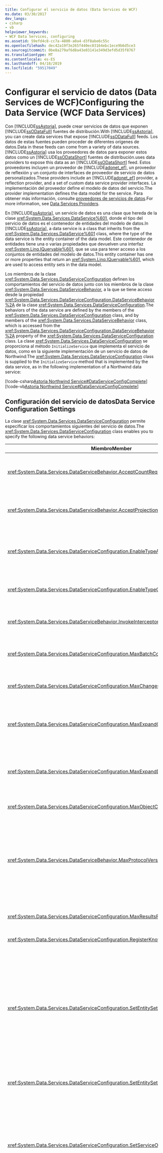 ```yaml
---
title: Configurar el servicio de datos (Data Services de WCF)
ms.date: 03/30/2017
dev_langs:
- csharp
- vb
helpviewer_keywords:
- WCF Data Services, configuring
ms.assetid: 59efd4c8-cc7a-4800-a0a4-d3f8abe6c55c
ms.openlocfilehash: dec42a19f3e265f440ec03164ebc1ece9b6d5ce3
ms.sourcegitcommit: 0be8a279af6d8a43e03141e349d3efd5d35f8767
ms.translationtype: MT
ms.contentlocale: es-ES
ms.lasthandoff: 04/18/2019
ms.locfileid: "59517049"
---
```

# <a name="configuring-the-data-service-wcf-data-services"></a><span data-ttu-id="c1880-102">Configurar el servicio de datos (Data Services de WCF)</span><span class="sxs-lookup"><span data-stu-id="c1880-102">Configuring the Data Service (WCF Data Services)</span></span>
<span data-ttu-id="c1880-103">Con [!INCLUDE[ssAstoria](../../../../includes/ssastoria-md.md)], puede crear servicios de datos que exponen [!INCLUDE[ssODataFull](../../../../includes/ssodatafull-md.md)] fuentes de distribución.</span><span class="sxs-lookup"><span data-stu-id="c1880-103">With [!INCLUDE[ssAstoria](../../../../includes/ssastoria-md.md)], you can create data services that expose [!INCLUDE[ssODataFull](../../../../includes/ssodatafull-md.md)] feeds.</span></span> <span data-ttu-id="c1880-104">Los datos de estas fuentes pueden proceder de diferentes orígenes de datos.</span><span class="sxs-lookup"><span data-stu-id="c1880-104">Data in these feeds can come from a variety of data sources.</span></span> [!INCLUDE[ssAstoria](../../../../includes/ssastoria-md.md)] <span data-ttu-id="c1880-105">usa los proveedores de datos para exponer estos datos como un [!INCLUDE[ssODataShort](../../../../includes/ssodatashort-md.md)] fuentes de distribución.</span><span class="sxs-lookup"><span data-stu-id="c1880-105">uses data providers to expose this data as an [!INCLUDE[ssODataShort](../../../../includes/ssodatashort-md.md)] feed.</span></span> <span data-ttu-id="c1880-106">Estos proveedores incluyen un proveedor de [!INCLUDE[adonet_ef](../../../../includes/adonet-ef-md.md)], un proveedor de reflexión y un conjunto de interfaces de proveedor de servicio de datos personalizados.</span><span class="sxs-lookup"><span data-stu-id="c1880-106">These providers include an [!INCLUDE[adonet_ef](../../../../includes/adonet-ef-md.md)] provider, a reflection provider, and a set of custom data service provider interfaces.</span></span> <span data-ttu-id="c1880-107">La implementación del proveedor define el modelo de datos del servicio.</span><span class="sxs-lookup"><span data-stu-id="c1880-107">The provider implementation defines the data model for the service.</span></span> <span data-ttu-id="c1880-108">Para obtener más información, consulte [proveedores de servicios de datos](../../../../docs/framework/data/wcf/data-services-providers-wcf-data-services.md).</span><span class="sxs-lookup"><span data-stu-id="c1880-108">For more information, see [Data Services Providers](../../../../docs/framework/data/wcf/data-services-providers-wcf-data-services.md).</span></span>  
  
 <span data-ttu-id="c1880-109">En [!INCLUDE[ssAstoria](../../../../includes/ssastoria-md.md)], un servicio de datos es una clase que hereda de la clase <xref:System.Data.Services.DataService%601>, donde el tipo del servicio de datos es el contenedor de entidades del modelo de datos.</span><span class="sxs-lookup"><span data-stu-id="c1880-109">In [!INCLUDE[ssAstoria](../../../../includes/ssastoria-md.md)], a data service is a class that inherits from the <xref:System.Data.Services.DataService%601> class, where the type of the data service is the entity container of the data model.</span></span> <span data-ttu-id="c1880-110">Este contenedor de entidades tiene una o varias propiedades que devuelven una interfaz <xref:System.Linq.IQueryable%601>, que se usa para tener acceso a los conjuntos de entidades del modelo de datos.</span><span class="sxs-lookup"><span data-stu-id="c1880-110">This entity container has one or more properties that return an <xref:System.Linq.IQueryable%601>, which are used to access entity sets in the data model.</span></span>  
  
 <span data-ttu-id="c1880-111">Los miembros de la clase <xref:System.Data.Services.DataServiceConfiguration> definen los comportamientos del servicio de datos junto con los miembros de la clase <xref:System.Data.Services.DataServiceBehavior>, a la que se tiene acceso desde la propiedad <xref:System.Data.Services.DataServiceConfiguration.DataServiceBehavior%2A> de la clase <xref:System.Data.Services.DataServiceConfiguration>.</span><span class="sxs-lookup"><span data-stu-id="c1880-111">The behaviors of the data service are defined by the members of the <xref:System.Data.Services.DataServiceConfiguration> class, and by members of the <xref:System.Data.Services.DataServiceBehavior> class, which is accessed from the <xref:System.Data.Services.DataServiceConfiguration.DataServiceBehavior%2A> property of the <xref:System.Data.Services.DataServiceConfiguration> class.</span></span> <span data-ttu-id="c1880-112">La clase <xref:System.Data.Services.DataServiceConfiguration> se proporciona al método `InitializeService` que implementa el servicio de datos, como en la siguiente implementación de un servicio de datos de Northwind:</span><span class="sxs-lookup"><span data-stu-id="c1880-112">The <xref:System.Data.Services.DataServiceConfiguration> class is supplied to the `InitializeService` method that is implemented by the data service, as in the following implementation of a Northwind data service:</span></span>  
  
[!code-csharp[Astoria Northwind Service#DataServiceConfigComplete](../../../../samples/snippets/csharp/VS_Snippets_Misc/astoria_northwind_service/cs/northwind.svc.cs#dataserviceconfigcomplete)]  
[!code-vb[Astoria Northwind Service#DataServiceConfigComplete](../../../../samples/snippets/visualbasic/VS_Snippets_Misc/astoria_northwind_service/vb/northwind.svc.vb#dataserviceconfigcomplete)]  
  
## <a name="data-service-configuration-settings"></a><span data-ttu-id="c1880-113">Configuración del servicio de datos</span><span class="sxs-lookup"><span data-stu-id="c1880-113">Data Service Configuration Settings</span></span>  
 <span data-ttu-id="c1880-114">La clase <xref:System.Data.Services.DataServiceConfiguration> permite especificar los comportamientos siguientes del servicio de datos.</span><span class="sxs-lookup"><span data-stu-id="c1880-114">The <xref:System.Data.Services.DataServiceConfiguration> class enables you to specify the following data service behaviors:</span></span>  
  
|<span data-ttu-id="c1880-115">Miembro</span><span class="sxs-lookup"><span data-stu-id="c1880-115">Member</span></span>|<span data-ttu-id="c1880-116">Comportamiento</span><span class="sxs-lookup"><span data-stu-id="c1880-116">Behavior</span></span>|  
|------------|--------------|  
|<xref:System.Data.Services.DataServiceBehavior.AcceptCountRequests%2A>|<span data-ttu-id="c1880-117">Permite deshabilitar las solicitudes de recuento que se envían al servicio de datos usando el segmento de ruta de acceso `$count` y la opción de consulta `$inlinecount`.</span><span class="sxs-lookup"><span data-stu-id="c1880-117">Enables you to disable count requests that are submitted to the data service by using the `$count` path segment and the `$inlinecount` query option.</span></span> <span data-ttu-id="c1880-118">Para obtener más información, consulte [OData: Convenciones de URI](https://go.microsoft.com/fwlink/?LinkId=185564).</span><span class="sxs-lookup"><span data-stu-id="c1880-118">For more information, see [OData: URI Conventions](https://go.microsoft.com/fwlink/?LinkId=185564).</span></span>|  
|<xref:System.Data.Services.DataServiceBehavior.AcceptProjectionRequests%2A>|<span data-ttu-id="c1880-119">Permite deshabilitar la compatibilidad con la proyección de los datos en las solicitudes que se envían al servicio de datos usando la opción de consulta `$select`.</span><span class="sxs-lookup"><span data-stu-id="c1880-119">Enables you to disable support for data projection in requests that are submitted to the data service by using the `$select` query option.</span></span> <span data-ttu-id="c1880-120">Para obtener más información, consulte [OData: Convenciones de URI](https://go.microsoft.com/fwlink/?LinkId=185564).</span><span class="sxs-lookup"><span data-stu-id="c1880-120">For more information, see [OData: URI Conventions](https://go.microsoft.com/fwlink/?LinkId=185564).</span></span>|  
|<xref:System.Data.Services.DataServiceConfiguration.EnableTypeAccess%2A>|<span data-ttu-id="c1880-121">Permite exponer un tipo de datos en los metadatos para un proveedor de metadatos dinámico definido mediante la interfaz <xref:System.Data.Services.Providers.IDataServiceMetadataProvider>.</span><span class="sxs-lookup"><span data-stu-id="c1880-121">Enables a data type to be exposed in the metadata for a dynamic metadata provider defined by using the <xref:System.Data.Services.Providers.IDataServiceMetadataProvider> interface.</span></span>|  
|<xref:System.Data.Services.DataServiceConfiguration.EnableTypeConversion%2A>|<span data-ttu-id="c1880-122">Le permite especificar si el motor en tiempo de ejecución del servicio de datos debe convertir el tipo contenido en la carga al tipo de propiedad real que se especifica en la solicitud.</span><span class="sxs-lookup"><span data-stu-id="c1880-122">Enables you to specify whether the data service runtime should convert the type that is contained in the payload to the actual property type that is specified in the request.</span></span>|  
|<xref:System.Data.Services.DataServiceBehavior.InvokeInterceptorsOnLinkDelete%2A>|<span data-ttu-id="c1880-123">Permite especificar si se invocan o no interceptores de cambio registrados en las entidades relacionadas cuando se elimina un vínculo de relación entre dos entidades.</span><span class="sxs-lookup"><span data-stu-id="c1880-123">Enables you to specify whether or not registered change interceptors are invoked on the related entities when a relationship link between two entities is deleted.</span></span>|  
|<xref:System.Data.Services.DataServiceConfiguration.MaxBatchCount%2A>|<span data-ttu-id="c1880-124">Permite limitar el número de conjuntos de cambios y operaciones de consulta que se permiten en un solo lote.</span><span class="sxs-lookup"><span data-stu-id="c1880-124">Enables you to limit the number of change sets and query operations that are allowed in a single batch.</span></span> <span data-ttu-id="c1880-125">Para obtener más información, consulte [OData: Batch](https://go.microsoft.com/fwlink/?LinkId=185602) y [las operaciones por lotes](../../../../docs/framework/data/wcf/batching-operations-wcf-data-services.md).</span><span class="sxs-lookup"><span data-stu-id="c1880-125">For more information, see [OData: Batch](https://go.microsoft.com/fwlink/?LinkId=185602) and [Batching Operations](../../../../docs/framework/data/wcf/batching-operations-wcf-data-services.md).</span></span>|  
|<xref:System.Data.Services.DataServiceConfiguration.MaxChangesetCount%2A>|<span data-ttu-id="c1880-126">Permite limitar el número máximo de cambios que se pueden incluir en un solo conjunto de cambios.</span><span class="sxs-lookup"><span data-stu-id="c1880-126">Enables you to limit the number of changes that can be included in a single change set.</span></span> <span data-ttu-id="c1880-127">Para obtener más información, vea [Cómo: Habilitar la paginación de resultados del servicio de datos](../../../../docs/framework/data/wcf/how-to-enable-paging-of-data-service-results-wcf-data-services.md).</span><span class="sxs-lookup"><span data-stu-id="c1880-127">For more information, see [How to: Enable Paging of Data Service Results](../../../../docs/framework/data/wcf/how-to-enable-paging-of-data-service-results-wcf-data-services.md).</span></span>|  
|<xref:System.Data.Services.DataServiceConfiguration.MaxExpandCount%2A>|<span data-ttu-id="c1880-128">Permite limitar el tamaño de una respuesta limitando el número de entidades relacionadas que pueden incluirse en una sola solicitud utilizando el operador de consulta `$expand`.</span><span class="sxs-lookup"><span data-stu-id="c1880-128">Enables you to limit the size of a response by limiting the number of related entities that can be included in a single request by using the `$expand` query operator.</span></span> <span data-ttu-id="c1880-129">Para obtener más información, consulte [OData: Convenciones de URI](https://go.microsoft.com/fwlink/?LinkId=185564) y [cargar contenido diferido](../../../../docs/framework/data/wcf/loading-deferred-content-wcf-data-services.md).</span><span class="sxs-lookup"><span data-stu-id="c1880-129">For more information, see [OData: URI Conventions](https://go.microsoft.com/fwlink/?LinkId=185564) and [Loading Deferred Content](../../../../docs/framework/data/wcf/loading-deferred-content-wcf-data-services.md).</span></span>|  
|<xref:System.Data.Services.DataServiceConfiguration.MaxExpandDepth%2A>|<span data-ttu-id="c1880-130">Permite limitar el tamaño de una respuesta limitando la profundidad del gráfico de las entidades relacionadas que pueden incluirse en una sola solicitud usando el operador de consulta `$expand`.</span><span class="sxs-lookup"><span data-stu-id="c1880-130">Enables you to limit the size of a response by limiting the depth of the graph of related entities that can be included in a single request by using the `$expand` query operator.</span></span> <span data-ttu-id="c1880-131">Para obtener más información, consulte [OData: Convenciones de URI](https://go.microsoft.com/fwlink/?LinkId=185564) y [cargar contenido diferido](../../../../docs/framework/data/wcf/loading-deferred-content-wcf-data-services.md).</span><span class="sxs-lookup"><span data-stu-id="c1880-131">For more information, see [OData: URI Conventions](https://go.microsoft.com/fwlink/?LinkId=185564) and [Loading Deferred Content](../../../../docs/framework/data/wcf/loading-deferred-content-wcf-data-services.md).</span></span>|  
|<xref:System.Data.Services.DataServiceConfiguration.MaxObjectCountOnInsert%2A>|<span data-ttu-id="c1880-132">Permite limitar el número de entidades que se van a insertar que puede contener una sola solicitud POST.</span><span class="sxs-lookup"><span data-stu-id="c1880-132">Enables you to limit the number of entities to be inserted that can be contained in a single POST request.</span></span>|  
|<xref:System.Data.Services.DataServiceBehavior.MaxProtocolVersion%2A>|<span data-ttu-id="c1880-133">Define la versión del protocolo Atom utilizado por el servicio de datos.</span><span class="sxs-lookup"><span data-stu-id="c1880-133">Defines the version of the Atom protocol that is used by the data service.</span></span> <span data-ttu-id="c1880-134">Cuando el valor de la propiedad <xref:System.Data.Services.DataServiceBehavior.MaxProtocolVersion%2A> se establece en un valor menor que el valor máximo de <xref:System.Data.Services.Common.DataServiceProtocolVersion>, la funcionalidad más reciente de [!INCLUDE[ssAstoria](../../../../includes/ssastoria-md.md)] no está disponible para los clientes que tengan acceso al servicio de datos.</span><span class="sxs-lookup"><span data-stu-id="c1880-134">When the value of the <xref:System.Data.Services.DataServiceBehavior.MaxProtocolVersion%2A> is set to a value less than the maximum value of <xref:System.Data.Services.Common.DataServiceProtocolVersion>, the latest functionality of [!INCLUDE[ssAstoria](../../../../includes/ssastoria-md.md)] is not available to clients accessing the data service.</span></span> <span data-ttu-id="c1880-135">Para obtener más información, consulte [versiones del servicio de datos](../../../../docs/framework/data/wcf/data-service-versioning-wcf-data-services.md).</span><span class="sxs-lookup"><span data-stu-id="c1880-135">For more information, see [Data Service Versioning](../../../../docs/framework/data/wcf/data-service-versioning-wcf-data-services.md).</span></span>|  
|<xref:System.Data.Services.DataServiceConfiguration.MaxResultsPerCollection%2A>|<span data-ttu-id="c1880-136">Le permite limitar el tamaño de una respuesta limitando el número de entidades de cada conjunto de entidades que se devuelve como fuente de distribución de datos.</span><span class="sxs-lookup"><span data-stu-id="c1880-136">Enables you to limit the size of a response by limiting the number of entities in each entity set that is returned as a data feed.</span></span>|  
|<xref:System.Data.Services.DataServiceConfiguration.RegisterKnownType%2A>|<span data-ttu-id="c1880-137">Agrega un tipo de datos a la lista de tipos reconocidos por el servicio de datos.</span><span class="sxs-lookup"><span data-stu-id="c1880-137">Adds a data type to the list of types that are recognized by the data service.</span></span>|  
|<xref:System.Data.Services.DataServiceConfiguration.SetEntitySetAccessRule%2A>|<span data-ttu-id="c1880-138">Establece los derechos de acceso para los recursos del conjunto de entidades que están disponibles en el servicio de datos.</span><span class="sxs-lookup"><span data-stu-id="c1880-138">Sets the access rights for entity set resources that are available on the data service.</span></span> <span data-ttu-id="c1880-139">Se puede proporcionar el valor asterisco (`*` para el parámetro de nombre para establecer el acceso en el mismo nivel para todos los conjuntos de entidades restantes.</span><span class="sxs-lookup"><span data-stu-id="c1880-139">An asterisk (`*`) value can be supplied for the name parameter to set access for all remaining entity sets to the same level.</span></span> <span data-ttu-id="c1880-140">Se recomienda establecer el acceso a los conjuntos de entidades para proporcionar el acceso con privilegios mínimos a los recursos del servicio de datos requeridos por las aplicaciones cliente.</span><span class="sxs-lookup"><span data-stu-id="c1880-140">We recommend that you set access to entity sets to provide the least privilege access to data service resources that are required by client applications.</span></span> <span data-ttu-id="c1880-141">Para obtener más información, consulta [Securing WCF Data Services](../../../../docs/framework/data/wcf/securing-wcf-data-services.md).</span><span class="sxs-lookup"><span data-stu-id="c1880-141">For more information, see [Securing WCF Data Services](../../../../docs/framework/data/wcf/securing-wcf-data-services.md).</span></span> <span data-ttu-id="c1880-142">Para obtener ejemplos de los derechos de acceso mínimos requeridos para una determinada acción URI y HTTP, vea la tabla en la [requisitos mínimos de acceso de recurso](../../../../docs/framework/data/wcf/configuring-the-data-service-wcf-data-services.md#accessRequirements) sección.</span><span class="sxs-lookup"><span data-stu-id="c1880-142">For examples of the minimum access rights required for a given URI and HTTP action, see the table in the [Minimum Resource Access Requirements](../../../../docs/framework/data/wcf/configuring-the-data-service-wcf-data-services.md#accessRequirements) section.</span></span>|  
|<xref:System.Data.Services.DataServiceConfiguration.SetEntitySetPageSize%2A>|<span data-ttu-id="c1880-143">Establece el tamaño de página máximo de un recurso de conjunto de entidades.</span><span class="sxs-lookup"><span data-stu-id="c1880-143">Sets the maximum page size for an entity set resource.</span></span> <span data-ttu-id="c1880-144">Para obtener más información, vea [Cómo: Habilitar la paginación de resultados del servicio de datos](../../../../docs/framework/data/wcf/how-to-enable-paging-of-data-service-results-wcf-data-services.md).</span><span class="sxs-lookup"><span data-stu-id="c1880-144">For more information, see [How to: Enable Paging of Data Service Results](../../../../docs/framework/data/wcf/how-to-enable-paging-of-data-service-results-wcf-data-services.md).</span></span>|  
|<xref:System.Data.Services.DataServiceConfiguration.SetServiceOperationAccessRule%2A>|<span data-ttu-id="c1880-145">Establece los derechos de acceso para las operaciones de servicio definidas en el servicio de datos.</span><span class="sxs-lookup"><span data-stu-id="c1880-145">Sets the access rights for service operations that are defined on the data service.</span></span> <span data-ttu-id="c1880-146">Para obtener más información, consulte [las operaciones de servicio](../../../../docs/framework/data/wcf/service-operations-wcf-data-services.md).</span><span class="sxs-lookup"><span data-stu-id="c1880-146">For more information, see [Service Operations](../../../../docs/framework/data/wcf/service-operations-wcf-data-services.md).</span></span> <span data-ttu-id="c1880-147">Se puede proporcionar el valor asterisco (`*`) para el parámetro de nombre con objeto de establecer el acceso en el mismo nivel para todas las operaciones de servicio.</span><span class="sxs-lookup"><span data-stu-id="c1880-147">An asterisk (`*`) value can be supplied for the name parameter to set access for all service operations to the same level.</span></span> <span data-ttu-id="c1880-148">Se recomienda establecer el acceso a las operaciones de servicio para proporcionar el acceso con privilegios mínimos a los recursos del servicio de datos requeridos por las aplicaciones cliente.</span><span class="sxs-lookup"><span data-stu-id="c1880-148">We recommend that you set access to service operations to provide the least privilege access to data service resources that are required by client applications.</span></span> <span data-ttu-id="c1880-149">Para obtener más información, consulta [Securing WCF Data Services](../../../../docs/framework/data/wcf/securing-wcf-data-services.md).</span><span class="sxs-lookup"><span data-stu-id="c1880-149">For more information, see [Securing WCF Data Services](../../../../docs/framework/data/wcf/securing-wcf-data-services.md).</span></span>|  
|<xref:System.Data.Services.DataServiceConfiguration.UseVerboseErrors%2A>|<span data-ttu-id="c1880-150">Esta propiedad de configuración le permite solucionar más fácilmente los problemas de un servicio de datos devolviendo más información en el mensaje de respuesta del error.</span><span class="sxs-lookup"><span data-stu-id="c1880-150">This configuration property enables you to more easily troubleshoot a data service by returning more information in the error response message.</span></span> <span data-ttu-id="c1880-151">Esta opción no está pensada para su uso en un entorno de producción.</span><span class="sxs-lookup"><span data-stu-id="c1880-151">This option is not intended to be used in a production environment.</span></span> <span data-ttu-id="c1880-152">Para obtener más información, consulte [vías de desarrollo y la implementación de WCF Data Services](../../../../docs/framework/data/wcf/developing-and-deploying-wcf-data-services.md).</span><span class="sxs-lookup"><span data-stu-id="c1880-152">For more information, see [Developing and Deploying WCF Data Services](../../../../docs/framework/data/wcf/developing-and-deploying-wcf-data-services.md).</span></span>|  
  
<a name="accessRequirements"></a>   
## <a name="minimum-resource-access-requirements"></a><span data-ttu-id="c1880-153">Requisitos mínimos de acceso a recursos</span><span class="sxs-lookup"><span data-stu-id="c1880-153">Minimum Resource Access Requirements</span></span>  
 <span data-ttu-id="c1880-154">En la siguiente tabla se detallan los derechos mínimos del conjunto de entidades que se deben conceder para ejecutar una operación concreta.</span><span class="sxs-lookup"><span data-stu-id="c1880-154">The following table details the minimum entity set rights that must be granted to execute a specific operation.</span></span> <span data-ttu-id="c1880-155">Ejemplos de ruta de acceso se basan en el servicio de datos de Northwind que se crea cuando se completa la [quickstart](../../../../docs/framework/data/wcf/quickstart-wcf-data-services.md).</span><span class="sxs-lookup"><span data-stu-id="c1880-155">Path examples are based on the Northwind data service that is created when you complete the [quickstart](../../../../docs/framework/data/wcf/quickstart-wcf-data-services.md).</span></span> <span data-ttu-id="c1880-156">Puesto que las enumeraciones <xref:System.Data.Services.EntitySetRights> y <xref:System.Data.Services.ServiceOperationRights> se definen usando la clase <xref:System.FlagsAttribute>, puede usar un operador OR lógico con el fin de especificar varios permisos para una operación o un conjunto de entidades únicos.</span><span class="sxs-lookup"><span data-stu-id="c1880-156">Because both the <xref:System.Data.Services.EntitySetRights> enumeration and the <xref:System.Data.Services.ServiceOperationRights> enumeration are defined by using the <xref:System.FlagsAttribute>, you can use a logical OR operator to specify multiple permissions for a single entity set or operation.</span></span> <span data-ttu-id="c1880-157">Para obtener más información, vea [Cómo: Habilitar el acceso al servicio de datos](../../../../docs/framework/data/wcf/how-to-enable-access-to-the-data-service-wcf-data-services.md).</span><span class="sxs-lookup"><span data-stu-id="c1880-157">For more information, see [How to: Enable Access to the Data Service](../../../../docs/framework/data/wcf/how-to-enable-access-to-the-data-service-wcf-data-services.md).</span></span>  
  
|<span data-ttu-id="c1880-158">Ruta de acceso/acción</span><span class="sxs-lookup"><span data-stu-id="c1880-158">Path/Action</span></span>|`GET`|`DELETE`|`MERGE`|`POST`|`PUT`|  
|------------------|-----------|--------------|-------------|------------|-----------|  
|`/Customers`|<xref:System.Data.Services.EntitySetRights.ReadMultiple>|<span data-ttu-id="c1880-159">No compatibles</span><span class="sxs-lookup"><span data-stu-id="c1880-159">Not supported</span></span>|<span data-ttu-id="c1880-160">No compatibles</span><span class="sxs-lookup"><span data-stu-id="c1880-160">Not supported</span></span>|<xref:System.Data.Services.EntitySetRights.WriteAppend>|<span data-ttu-id="c1880-161">No compatibles</span><span class="sxs-lookup"><span data-stu-id="c1880-161">Not supported</span></span>|  
|`/Customers('ALFKI')`|<xref:System.Data.Services.EntitySetRights.ReadSingle>|<span data-ttu-id="c1880-162"><xref:System.Data.Services.EntitySetRights.ReadSingle> y <xref:System.Data.Services.EntitySetRights.WriteDelete></span><span class="sxs-lookup"><span data-stu-id="c1880-162"><xref:System.Data.Services.EntitySetRights.ReadSingle> and <xref:System.Data.Services.EntitySetRights.WriteDelete></span></span>|<span data-ttu-id="c1880-163"><xref:System.Data.Services.EntitySetRights.ReadSingle> y <xref:System.Data.Services.EntitySetRights.WriteMerge></span><span class="sxs-lookup"><span data-stu-id="c1880-163"><xref:System.Data.Services.EntitySetRights.ReadSingle> and <xref:System.Data.Services.EntitySetRights.WriteMerge></span></span>|<span data-ttu-id="c1880-164">N/D</span><span class="sxs-lookup"><span data-stu-id="c1880-164">n/a</span></span>|<span data-ttu-id="c1880-165"><xref:System.Data.Services.EntitySetRights.ReadSingle> y <xref:System.Data.Services.EntitySetRights.WriteReplace></span><span class="sxs-lookup"><span data-stu-id="c1880-165"><xref:System.Data.Services.EntitySetRights.ReadSingle> and <xref:System.Data.Services.EntitySetRights.WriteReplace></span></span>|  
|`/Customers('ALFKI')/Orders`|<span data-ttu-id="c1880-166">`Customers`: <xref:System.Data.Services.EntitySetRights.ReadSingle></span><span class="sxs-lookup"><span data-stu-id="c1880-166">`Customers`: <xref:System.Data.Services.EntitySetRights.ReadSingle></span></span><br /><br /> <span data-ttu-id="c1880-167">- y -</span><span class="sxs-lookup"><span data-stu-id="c1880-167">-and-</span></span><br /><br /> <span data-ttu-id="c1880-168">`Orders`: <xref:System.Data.Services.EntitySetRights.ReadMultiple></span><span class="sxs-lookup"><span data-stu-id="c1880-168">`Orders`: <xref:System.Data.Services.EntitySetRights.ReadMultiple></span></span>|<span data-ttu-id="c1880-169">No compatibles</span><span class="sxs-lookup"><span data-stu-id="c1880-169">Not supported</span></span>|<span data-ttu-id="c1880-170">No compatibles</span><span class="sxs-lookup"><span data-stu-id="c1880-170">Not supported</span></span>|<span data-ttu-id="c1880-171">`Customers`: <xref:System.Data.Services.EntitySetRights.ReadSingle> y <xref:System.Data.Services.EntitySetRights.WriteMerge> o <xref:System.Data.Services.EntitySetRights.WriteReplace></span><span class="sxs-lookup"><span data-stu-id="c1880-171">`Customers`: <xref:System.Data.Services.EntitySetRights.ReadSingle> and <xref:System.Data.Services.EntitySetRights.WriteMerge> or <xref:System.Data.Services.EntitySetRights.WriteReplace></span></span><br /><br /> <span data-ttu-id="c1880-172">- y -</span><span class="sxs-lookup"><span data-stu-id="c1880-172">-and-</span></span><br /><br /> <span data-ttu-id="c1880-173">`Orders` `:` Y <xref:System.Data.Services.EntitySetRights.WriteAppend></span><span class="sxs-lookup"><span data-stu-id="c1880-173">`Orders` `:` and <xref:System.Data.Services.EntitySetRights.WriteAppend></span></span>|<span data-ttu-id="c1880-174">No compatibles</span><span class="sxs-lookup"><span data-stu-id="c1880-174">Not supported</span></span>|  
|`/Customers('ALFKI')/Orders(10643)`|<span data-ttu-id="c1880-175">`Customers`: <xref:System.Data.Services.EntitySetRights.ReadSingle></span><span class="sxs-lookup"><span data-stu-id="c1880-175">`Customers`: <xref:System.Data.Services.EntitySetRights.ReadSingle></span></span><br /><br /> <span data-ttu-id="c1880-176">- y -</span><span class="sxs-lookup"><span data-stu-id="c1880-176">-and-</span></span><br /><br /> <span data-ttu-id="c1880-177">`Orders`: <xref:System.Data.Services.EntitySetRights.ReadSingle></span><span class="sxs-lookup"><span data-stu-id="c1880-177">`Orders`: <xref:System.Data.Services.EntitySetRights.ReadSingle></span></span>|<span data-ttu-id="c1880-178">`Customers`: <xref:System.Data.Services.EntitySetRights.ReadSingle></span><span class="sxs-lookup"><span data-stu-id="c1880-178">`Customers`: <xref:System.Data.Services.EntitySetRights.ReadSingle></span></span><br /><br /> <span data-ttu-id="c1880-179">- y -</span><span class="sxs-lookup"><span data-stu-id="c1880-179">-and-</span></span><br /><br /> <span data-ttu-id="c1880-180">`Orders`: <xref:System.Data.Services.EntitySetRights.ReadSingle> y <xref:System.Data.Services.EntitySetRights.WriteDelete></span><span class="sxs-lookup"><span data-stu-id="c1880-180">`Orders`: <xref:System.Data.Services.EntitySetRights.ReadSingle> and <xref:System.Data.Services.EntitySetRights.WriteDelete></span></span>|<span data-ttu-id="c1880-181">`Customers`: <xref:System.Data.Services.EntitySetRights.ReadSingle></span><span class="sxs-lookup"><span data-stu-id="c1880-181">`Customers`: <xref:System.Data.Services.EntitySetRights.ReadSingle></span></span><br /><br /> <span data-ttu-id="c1880-182">- y -</span><span class="sxs-lookup"><span data-stu-id="c1880-182">-and-</span></span><br /><br /> <span data-ttu-id="c1880-183">`Orders`: <xref:System.Data.Services.EntitySetRights.ReadSingle> y <xref:System.Data.Services.EntitySetRights.WriteMerge></span><span class="sxs-lookup"><span data-stu-id="c1880-183">`Orders`: <xref:System.Data.Services.EntitySetRights.ReadSingle> and <xref:System.Data.Services.EntitySetRights.WriteMerge></span></span>|<span data-ttu-id="c1880-184">No compatibles</span><span class="sxs-lookup"><span data-stu-id="c1880-184">Not supported</span></span>|<span data-ttu-id="c1880-185">`Customers`: <xref:System.Data.Services.EntitySetRights.ReadSingle></span><span class="sxs-lookup"><span data-stu-id="c1880-185">`Customers`: <xref:System.Data.Services.EntitySetRights.ReadSingle></span></span><br /><br /> <span data-ttu-id="c1880-186">- y -</span><span class="sxs-lookup"><span data-stu-id="c1880-186">-and-</span></span><br /><br /> <span data-ttu-id="c1880-187">`Orders`: <xref:System.Data.Services.EntitySetRights.ReadSingle> y <xref:System.Data.Services.EntitySetRights.WriteReplace></span><span class="sxs-lookup"><span data-stu-id="c1880-187">`Orders`: <xref:System.Data.Services.EntitySetRights.ReadSingle> and <xref:System.Data.Services.EntitySetRights.WriteReplace></span></span>|  
|`/Orders(10643)/Customer`|<span data-ttu-id="c1880-188">`Customers`: <xref:System.Data.Services.EntitySetRights.ReadSingle></span><span class="sxs-lookup"><span data-stu-id="c1880-188">`Customers`: <xref:System.Data.Services.EntitySetRights.ReadSingle></span></span><br /><br /> <span data-ttu-id="c1880-189">- y -</span><span class="sxs-lookup"><span data-stu-id="c1880-189">-and-</span></span><br /><br /> <span data-ttu-id="c1880-190">`Orders`: <xref:System.Data.Services.EntitySetRights.ReadSingle></span><span class="sxs-lookup"><span data-stu-id="c1880-190">`Orders`: <xref:System.Data.Services.EntitySetRights.ReadSingle></span></span>|<span data-ttu-id="c1880-191">`Customers`: <xref:System.Data.Services.EntitySetRights.ReadSingle> y <xref:System.Data.Services.EntitySetRights.WriteDelete></span><span class="sxs-lookup"><span data-stu-id="c1880-191">`Customers`: <xref:System.Data.Services.EntitySetRights.ReadSingle> and <xref:System.Data.Services.EntitySetRights.WriteDelete></span></span><br /><br /> <span data-ttu-id="c1880-192">- y -</span><span class="sxs-lookup"><span data-stu-id="c1880-192">-and-</span></span><br /><br /> <span data-ttu-id="c1880-193">`Orders`: <xref:System.Data.Services.EntitySetRights.ReadSingle></span><span class="sxs-lookup"><span data-stu-id="c1880-193">`Orders`: <xref:System.Data.Services.EntitySetRights.ReadSingle></span></span>|<span data-ttu-id="c1880-194">`Customers`: <xref:System.Data.Services.EntitySetRights.ReadSingle> y <xref:System.Data.Services.EntitySetRights.WriteMerge>;</span><span class="sxs-lookup"><span data-stu-id="c1880-194">`Customers`: <xref:System.Data.Services.EntitySetRights.ReadSingle> and <xref:System.Data.Services.EntitySetRights.WriteMerge>;</span></span><br /><br /> <span data-ttu-id="c1880-195">- y -</span><span class="sxs-lookup"><span data-stu-id="c1880-195">-and-</span></span><br /><br /> <span data-ttu-id="c1880-196">`Orders`: <xref:System.Data.Services.EntitySetRights.ReadSingle></span><span class="sxs-lookup"><span data-stu-id="c1880-196">`Orders`: <xref:System.Data.Services.EntitySetRights.ReadSingle></span></span>|<span data-ttu-id="c1880-197">`Customers`: <xref:System.Data.Services.EntitySetRights.WriteAppend></span><span class="sxs-lookup"><span data-stu-id="c1880-197">`Customers`: <xref:System.Data.Services.EntitySetRights.WriteAppend></span></span><br /><br /> <span data-ttu-id="c1880-198">- y -</span><span class="sxs-lookup"><span data-stu-id="c1880-198">-and-</span></span><br /><br /> <span data-ttu-id="c1880-199">`Orders`: <xref:System.Data.Services.EntitySetRights.WriteAppend> y <xref:System.Data.Services.EntitySetRights.ReadSingle></span><span class="sxs-lookup"><span data-stu-id="c1880-199">`Orders`: <xref:System.Data.Services.EntitySetRights.WriteAppend> and <xref:System.Data.Services.EntitySetRights.ReadSingle></span></span>|<span data-ttu-id="c1880-200">No compatibles</span><span class="sxs-lookup"><span data-stu-id="c1880-200">Not supported</span></span>|  
|`/Customers('ALFKI')/$links/Orders`|<span data-ttu-id="c1880-201">`Customers`: <xref:System.Data.Services.EntitySetRights.ReadSingle></span><span class="sxs-lookup"><span data-stu-id="c1880-201">`Customers`: <xref:System.Data.Services.EntitySetRights.ReadSingle></span></span><br /><br /> <span data-ttu-id="c1880-202">- y -</span><span class="sxs-lookup"><span data-stu-id="c1880-202">-and-</span></span><br /><br /> <span data-ttu-id="c1880-203">`Orders`: <xref:System.Data.Services.EntitySetRights.ReadMultiple></span><span class="sxs-lookup"><span data-stu-id="c1880-203">`Orders`: <xref:System.Data.Services.EntitySetRights.ReadMultiple></span></span>|<span data-ttu-id="c1880-204">No compatibles</span><span class="sxs-lookup"><span data-stu-id="c1880-204">Not supported</span></span>|<span data-ttu-id="c1880-205">No compatibles</span><span class="sxs-lookup"><span data-stu-id="c1880-205">Not supported</span></span>|<span data-ttu-id="c1880-206">`Customers`: <xref:System.Data.Services.EntitySetRights.ReadSingle> y <xref:System.Data.Services.EntitySetRights.WriteMerge> o <xref:System.Data.Services.EntitySetRights.WriteReplace></span><span class="sxs-lookup"><span data-stu-id="c1880-206">`Customers`: <xref:System.Data.Services.EntitySetRights.ReadSingle> and <xref:System.Data.Services.EntitySetRights.WriteMerge> or <xref:System.Data.Services.EntitySetRights.WriteReplace></span></span><br /><br /> <span data-ttu-id="c1880-207">- y -</span><span class="sxs-lookup"><span data-stu-id="c1880-207">-and-</span></span><br /><br /> <span data-ttu-id="c1880-208">`Orders`: <xref:System.Data.Services.EntitySetRights.ReadSingle></span><span class="sxs-lookup"><span data-stu-id="c1880-208">`Orders`: <xref:System.Data.Services.EntitySetRights.ReadSingle></span></span>|<span data-ttu-id="c1880-209">No compatibles</span><span class="sxs-lookup"><span data-stu-id="c1880-209">Not supported</span></span>|  
|`/Customers('ALFKI')/$links/Orders(10643)`|<span data-ttu-id="c1880-210">`Customers`: <xref:System.Data.Services.EntitySetRights.ReadSingle></span><span class="sxs-lookup"><span data-stu-id="c1880-210">`Customers`: <xref:System.Data.Services.EntitySetRights.ReadSingle></span></span><br /><br /> <span data-ttu-id="c1880-211">- y -</span><span class="sxs-lookup"><span data-stu-id="c1880-211">-and-</span></span><br /><br /> <span data-ttu-id="c1880-212">`Orders`: <xref:System.Data.Services.EntitySetRights.ReadSingle></span><span class="sxs-lookup"><span data-stu-id="c1880-212">`Orders`: <xref:System.Data.Services.EntitySetRights.ReadSingle></span></span>|<span data-ttu-id="c1880-213">`Customers`: <xref:System.Data.Services.EntitySetRights.ReadSingle> y <xref:System.Data.Services.EntitySetRights.WriteMerge> o <xref:System.Data.Services.EntitySetRights.WriteReplace></span><span class="sxs-lookup"><span data-stu-id="c1880-213">`Customers`: <xref:System.Data.Services.EntitySetRights.ReadSingle> and <xref:System.Data.Services.EntitySetRights.WriteMerge> or <xref:System.Data.Services.EntitySetRights.WriteReplace></span></span><br /><br /> <span data-ttu-id="c1880-214">- y -</span><span class="sxs-lookup"><span data-stu-id="c1880-214">-and-</span></span><br /><br /> <span data-ttu-id="c1880-215">`Orders`: <xref:System.Data.Services.EntitySetRights.ReadSingle></span><span class="sxs-lookup"><span data-stu-id="c1880-215">`Orders`: <xref:System.Data.Services.EntitySetRights.ReadSingle></span></span>|<span data-ttu-id="c1880-216">No compatibles</span><span class="sxs-lookup"><span data-stu-id="c1880-216">Not supported</span></span>|<span data-ttu-id="c1880-217">No compatibles</span><span class="sxs-lookup"><span data-stu-id="c1880-217">Not supported</span></span>|<span data-ttu-id="c1880-218">No compatibles</span><span class="sxs-lookup"><span data-stu-id="c1880-218">Not supported</span></span>|  
|`/Orders(10643)/$links/Customer`|<span data-ttu-id="c1880-219">`Customers`: <xref:System.Data.Services.EntitySetRights.ReadSingle></span><span class="sxs-lookup"><span data-stu-id="c1880-219">`Customers`: <xref:System.Data.Services.EntitySetRights.ReadSingle></span></span><br /><br /> <span data-ttu-id="c1880-220">- y -</span><span class="sxs-lookup"><span data-stu-id="c1880-220">-and-</span></span><br /><br /> <span data-ttu-id="c1880-221">`Orders`: <xref:System.Data.Services.EntitySetRights.ReadSingle></span><span class="sxs-lookup"><span data-stu-id="c1880-221">`Orders`: <xref:System.Data.Services.EntitySetRights.ReadSingle></span></span>|<span data-ttu-id="c1880-222">`Orders`: <xref:System.Data.Services.EntitySetRights.ReadSingle> y <xref:System.Data.Services.EntitySetRights.WriteMerge> o <xref:System.Data.Services.EntitySetRights.WriteReplace></span><span class="sxs-lookup"><span data-stu-id="c1880-222">`Orders`: <xref:System.Data.Services.EntitySetRights.ReadSingle> and <xref:System.Data.Services.EntitySetRights.WriteMerge> or <xref:System.Data.Services.EntitySetRights.WriteReplace></span></span>|<span data-ttu-id="c1880-223">`Customers`: <xref:System.Data.Services.EntitySetRights.ReadSingle></span><span class="sxs-lookup"><span data-stu-id="c1880-223">`Customers`: <xref:System.Data.Services.EntitySetRights.ReadSingle></span></span><br /><br /> <span data-ttu-id="c1880-224">- y -</span><span class="sxs-lookup"><span data-stu-id="c1880-224">-and-</span></span><br /><br /> <span data-ttu-id="c1880-225">`Orders`: <xref:System.Data.Services.EntitySetRights.ReadSingle> y <xref:System.Data.Services.EntitySetRights.WriteMerge></span><span class="sxs-lookup"><span data-stu-id="c1880-225">`Orders`: <xref:System.Data.Services.EntitySetRights.ReadSingle> and <xref:System.Data.Services.EntitySetRights.WriteMerge></span></span>|<span data-ttu-id="c1880-226">No compatibles</span><span class="sxs-lookup"><span data-stu-id="c1880-226">Not supported</span></span>|<span data-ttu-id="c1880-227">`Customers`: <xref:System.Data.Services.EntitySetRights.ReadSingle>;</span><span class="sxs-lookup"><span data-stu-id="c1880-227">`Customers`: <xref:System.Data.Services.EntitySetRights.ReadSingle>;</span></span><br /><br /> <span data-ttu-id="c1880-228">- y -</span><span class="sxs-lookup"><span data-stu-id="c1880-228">-and-</span></span><br /><br /> <span data-ttu-id="c1880-229">`Orders`: <xref:System.Data.Services.EntitySetRights.ReadSingle> y <xref:System.Data.Services.EntitySetRights.WriteReplace></span><span class="sxs-lookup"><span data-stu-id="c1880-229">`Orders`: <xref:System.Data.Services.EntitySetRights.ReadSingle> and <xref:System.Data.Services.EntitySetRights.WriteReplace></span></span>|  
|`/Customers/$count`|<xref:System.Data.Services.EntitySetRights.ReadMultiple>|<span data-ttu-id="c1880-230">No compatibles</span><span class="sxs-lookup"><span data-stu-id="c1880-230">Not supported</span></span>|<span data-ttu-id="c1880-231">No compatibles</span><span class="sxs-lookup"><span data-stu-id="c1880-231">Not supported</span></span>|<span data-ttu-id="c1880-232">No compatibles</span><span class="sxs-lookup"><span data-stu-id="c1880-232">Not supported</span></span>|<span data-ttu-id="c1880-233">No compatibles</span><span class="sxs-lookup"><span data-stu-id="c1880-233">Not supported</span></span>|  
|`/Customers('ALFKI')/ContactName`|<xref:System.Data.Services.EntitySetRights.ReadSingle>|<span data-ttu-id="c1880-234">No compatibles</span><span class="sxs-lookup"><span data-stu-id="c1880-234">Not supported</span></span>|<xref:System.Data.Services.EntitySetRights.WriteMerge>|<span data-ttu-id="c1880-235">No compatibles</span><span class="sxs-lookup"><span data-stu-id="c1880-235">Not supported</span></span>|<xref:System.Data.Services.EntitySetRights.WriteReplace>|  
|<span data-ttu-id="c1880-236">`/Customers('ALFKI')/Address/StreetAddress/$value` <sup>1</sup></span><span class="sxs-lookup"><span data-stu-id="c1880-236">`/Customers('ALFKI')/Address/StreetAddress/$value` <sup>1</sup></span></span>|<xref:System.Data.Services.EntitySetRights.ReadSingle>|<xref:System.Data.Services.EntitySetRights.WriteDelete>|<span data-ttu-id="c1880-237">No compatibles</span><span class="sxs-lookup"><span data-stu-id="c1880-237">Not supported</span></span>|<span data-ttu-id="c1880-238">No compatibles</span><span class="sxs-lookup"><span data-stu-id="c1880-238">Not supported</span></span>|<span data-ttu-id="c1880-239">No compatibles</span><span class="sxs-lookup"><span data-stu-id="c1880-239">Not supported</span></span>|  
|`/Customers('ALFKI')/ContactName/$value`|<xref:System.Data.Services.EntitySetRights.ReadSingle>|<span data-ttu-id="c1880-240"><xref:System.Data.Services.EntitySetRights.ReadSingle> y <xref:System.Data.Services.EntitySetRights.WriteDelete></span><span class="sxs-lookup"><span data-stu-id="c1880-240"><xref:System.Data.Services.EntitySetRights.ReadSingle> and <xref:System.Data.Services.EntitySetRights.WriteDelete></span></span>|<xref:System.Data.Services.EntitySetRights.WriteMerge>|<span data-ttu-id="c1880-241">No compatibles</span><span class="sxs-lookup"><span data-stu-id="c1880-241">Not supported</span></span>|<xref:System.Data.Services.EntitySetRights.WriteReplace>|  
|<span data-ttu-id="c1880-242">`/Customers('ALFKI')/$value` <sup>2</sup></span><span class="sxs-lookup"><span data-stu-id="c1880-242">`/Customers('ALFKI')/$value` <sup>2</sup></span></span>|<xref:System.Data.Services.EntitySetRights.ReadSingle>|<span data-ttu-id="c1880-243">No compatibles</span><span class="sxs-lookup"><span data-stu-id="c1880-243">Not supported</span></span>|<span data-ttu-id="c1880-244">No compatibles</span><span class="sxs-lookup"><span data-stu-id="c1880-244">Not supported</span></span>|<span data-ttu-id="c1880-245">No compatibles</span><span class="sxs-lookup"><span data-stu-id="c1880-245">Not supported</span></span>|<xref:System.Data.Services.EntitySetRights.WriteReplace>|  
|`/Customers?$select=Orders/*&$expand=Orders`|<span data-ttu-id="c1880-246">`Customers`: <xref:System.Data.Services.EntitySetRights.ReadSingle></span><span class="sxs-lookup"><span data-stu-id="c1880-246">`Customers`: <xref:System.Data.Services.EntitySetRights.ReadSingle></span></span><br /><br /> <span data-ttu-id="c1880-247">- y -</span><span class="sxs-lookup"><span data-stu-id="c1880-247">-and-</span></span><br /><br /> <span data-ttu-id="c1880-248">`Orders`: <xref:System.Data.Services.EntitySetRights.ReadMultiple></span><span class="sxs-lookup"><span data-stu-id="c1880-248">`Orders`: <xref:System.Data.Services.EntitySetRights.ReadMultiple></span></span>|<span data-ttu-id="c1880-249">No compatibles</span><span class="sxs-lookup"><span data-stu-id="c1880-249">Not supported</span></span>|<span data-ttu-id="c1880-250">No compatibles</span><span class="sxs-lookup"><span data-stu-id="c1880-250">Not supported</span></span>|<span data-ttu-id="c1880-251">`Customers`: <xref:System.Data.Services.EntitySetRights.WriteAppend></span><span class="sxs-lookup"><span data-stu-id="c1880-251">`Customers`: <xref:System.Data.Services.EntitySetRights.WriteAppend></span></span>|<span data-ttu-id="c1880-252">No compatibles</span><span class="sxs-lookup"><span data-stu-id="c1880-252">Not supported</span></span>|  
|`/Customers('ALFKI')?$select=Orders/*&$expand=Orders`|<span data-ttu-id="c1880-253">`Customers`: <xref:System.Data.Services.EntitySetRights.ReadSingle></span><span class="sxs-lookup"><span data-stu-id="c1880-253">`Customers`: <xref:System.Data.Services.EntitySetRights.ReadSingle></span></span><br /><br /> <span data-ttu-id="c1880-254">- y -</span><span class="sxs-lookup"><span data-stu-id="c1880-254">-and-</span></span><br /><br /> <span data-ttu-id="c1880-255">`Orders`: <xref:System.Data.Services.EntitySetRights.ReadMultiple></span><span class="sxs-lookup"><span data-stu-id="c1880-255">`Orders`: <xref:System.Data.Services.EntitySetRights.ReadMultiple></span></span>|<span data-ttu-id="c1880-256">No compatibles</span><span class="sxs-lookup"><span data-stu-id="c1880-256">Not supported</span></span>|<span data-ttu-id="c1880-257">No compatibles</span><span class="sxs-lookup"><span data-stu-id="c1880-257">Not supported</span></span>|<span data-ttu-id="c1880-258">No compatibles</span><span class="sxs-lookup"><span data-stu-id="c1880-258">Not supported</span></span>|<span data-ttu-id="c1880-259">No compatibles</span><span class="sxs-lookup"><span data-stu-id="c1880-259">Not supported</span></span>|  
  
 <span data-ttu-id="c1880-260"><sup>1</sup> en este ejemplo, `Address` representa una propiedad de tipo complejo de la `Customers` entidad que tiene una propiedad denominada `StreetAddress`.</span><span class="sxs-lookup"><span data-stu-id="c1880-260"><sup>1</sup> In this example, `Address` represents a complex type property of the `Customers` entity that has a property named `StreetAddress`.</span></span> <span data-ttu-id="c1880-261">El modelo utilizado por los servicios de datos de Northwind no define este tipo complejo explícitamente.</span><span class="sxs-lookup"><span data-stu-id="c1880-261">The model used by the Northwind data services does not explicitly define this complex type.</span></span> <span data-ttu-id="c1880-262">Cuando el modelo de datos se define con el proveedor de [!INCLUDE[adonet_ef](../../../../includes/adonet-ef-md.md)], puede usar las herramientas de [!INCLUDE[adonet_edm](../../../../includes/adonet-edm-md.md)] para definir este tipo complejo.</span><span class="sxs-lookup"><span data-stu-id="c1880-262">When the data model is defined by using the [!INCLUDE[adonet_ef](../../../../includes/adonet-ef-md.md)] provider, you can use the [!INCLUDE[adonet_edm](../../../../includes/adonet-edm-md.md)] tools to define such a complex type.</span></span> <span data-ttu-id="c1880-263">Para obtener más información, vea [Cómo: Crear y modificar tipos complejos](https://docs.microsoft.com/previous-versions/dotnet/netframework-4.0/dd456820(v=vs.100)).</span><span class="sxs-lookup"><span data-stu-id="c1880-263">For more information, see [How to: Create and Modify Complex Types](https://docs.microsoft.com/previous-versions/dotnet/netframework-4.0/dd456820(v=vs.100)).</span></span>  
  
 <span data-ttu-id="c1880-264"><sup>2</sup> se admite este URI cuando se define una propiedad que devuelve un objeto binario grande (BLOB) como el recurso multimedia que pertenece a una entidad que es una entrada de vínculo multimedia, que en este caso, es `Customers`.</span><span class="sxs-lookup"><span data-stu-id="c1880-264"><sup>2</sup> This URI is supported when a property that returns a binary large object (BLOB) is defined as the media resource that belongs to an entity that is a media link entry, which in this case, is `Customers`.</span></span> <span data-ttu-id="c1880-265">Para obtener más información, consulte [proveedor de transmisión](../../../../docs/framework/data/wcf/streaming-provider-wcf-data-services.md).</span><span class="sxs-lookup"><span data-stu-id="c1880-265">For more information, see [Streaming Provider](../../../../docs/framework/data/wcf/streaming-provider-wcf-data-services.md).</span></span>  
  
<a name="versioning"></a>   
## <a name="versioning-requirements"></a><span data-ttu-id="c1880-266">Requisitos de control de versiones</span><span class="sxs-lookup"><span data-stu-id="c1880-266">Versioning Requirements</span></span>  
 <span data-ttu-id="c1880-267">Los siguientes comportamientos de configuración del servicio de datos requieren la versión 2 del protocolo [!INCLUDE[ssODataShort](../../../../includes/ssodatashort-md.md)] o versiones posteriores:</span><span class="sxs-lookup"><span data-stu-id="c1880-267">The following data service configuration behaviors require version 2 of the [!INCLUDE[ssODataShort](../../../../includes/ssodatashort-md.md)] protocol, or later versions:</span></span>  
  
-   <span data-ttu-id="c1880-268">Compatibilidad para las solicitudes de recuento.</span><span class="sxs-lookup"><span data-stu-id="c1880-268">Support for count requests.</span></span>  
  
-   <span data-ttu-id="c1880-269">Compatibilidad para la opción de consulta $select de proyección.</span><span class="sxs-lookup"><span data-stu-id="c1880-269">Support for the $select query option for projection.</span></span>  
  
 <span data-ttu-id="c1880-270">Para obtener más información, consulte [versiones del servicio de datos](../../../../docs/framework/data/wcf/data-service-versioning-wcf-data-services.md).</span><span class="sxs-lookup"><span data-stu-id="c1880-270">For more information, see [Data Service Versioning](../../../../docs/framework/data/wcf/data-service-versioning-wcf-data-services.md).</span></span>  
  
## <a name="see-also"></a><span data-ttu-id="c1880-271">Vea también</span><span class="sxs-lookup"><span data-stu-id="c1880-271">See also</span></span>

- [<span data-ttu-id="c1880-272">Definir Servicios de datos de WCF</span><span class="sxs-lookup"><span data-stu-id="c1880-272">Defining WCF Data Services</span></span>](../../../../docs/framework/data/wcf/defining-wcf-data-services.md)
- [<span data-ttu-id="c1880-273">Hospedaje del servicio de datos</span><span class="sxs-lookup"><span data-stu-id="c1880-273">Hosting the Data Service</span></span>](../../../../docs/framework/data/wcf/hosting-the-data-service-wcf-data-services.md)
